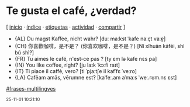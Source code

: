 # Te gusta el café, ¿verdad?
[ [inicio](https://github.com/jucardus/jucardus.github.io/blob/main/index.md) · [índice](https://github.com/jucardus/jucardus.github.io/blob/main/indice.md) · [etiquetas](https://github.com/jucardus/jucardus.github.io/blob/main/etiquetas.md) · [actividad](https://github.com/jucardus/jucardus.github.io/blob/main/actividad.md) · [compartir](https://x.com/intent/tweet?text=Te+gusta+el+caf%C3%A9%2C+%C2%BFverdad%3F+%E2%80%94+Frases+multiling%C3%BCes%0A%0A%E2%86%92+https%3A%2F%2Fgithub.com%2Fjucardus%2Fjucardus.github.io%2Fblob%2Fmain%2Ft%2Fe%2Fg%2Fte-gusta-el-cafe-verdad.md%0A%0A%23frases_multilingves_jucardus) ]

* {AL} Du magst Kaffee, nicht wahr? [duː maːkst ˈkafe naːçt vaːɐ̯]
* {CH} 你喜歡咖啡，是不是？ (你喜欢咖啡，是不是？) [Nǐ xǐhuān kāfēi, shì bú shì?]
* {FR} Tu aimes le café, n'est-ce pas ? [ty ɛm lə kafe nɛs pa]
* {IN} You like coffee, right? [ju laɪk ˈkɔːfi raɪt]
* {IT} Ti piace il caffè, vero? [ti ˈpjaːtʃe il kafˈfɛ ˈveːro]
* {LA} Cafēam amās, vērumne est? [kaˈfeː.am aˈmaːs ˈweː.rʊm.nɛ ɛst]

[#frases-multilingves](https://github.com/jucardus/jucardus.github.io/blob/main/f/r/frases-multilingves.md)

<sup>25-11-01 10:21:10</sup>
